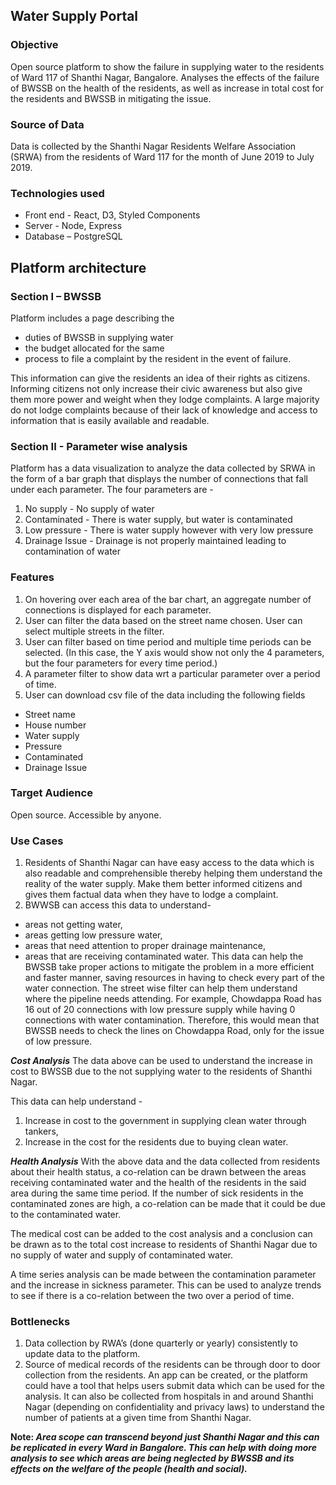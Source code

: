 ## Water Supply Portal 

### Objective
Open source platform to show the failure in supplying water to the residents of Ward 117 of Shanthi Nagar, Bangalore. Analyses the effects of the failure of BWSSB on the health of the residents, as well as increase in total cost for the residents and BWSSB in mitigating the issue.

### Source of Data
Data is collected by the Shanthi Nagar Residents Welfare Association (SRWA) from the residents of Ward 117 for the month of June 2019 to July 2019.

### Technologies used
* Front end - React, D3, Styled Components
* Server - Node, Express
* Database – PostgreSQL

## Platform architecture

### Section I – BWSSB
Platform includes a page describing the
* duties of BWSSB in supplying water
* the budget allocated for the same
* process to file a complaint by the resident in the event of failure.

This information can give the residents an idea of their rights as citizens. Informing citizens not only increase their civic awareness but also give them more power and weight when they lodge complaints. A large majority do not lodge complaints because of their lack of knowledge and access to information that is easily available and readable.

### Section II - Parameter wise analysis
Platform has a data visualization to analyze the data collected by SRWA in the form of a bar graph that displays the number of connections that fall under each parameter. The four parameters are -
1.	No supply - No supply of water
2.	Contaminated - There is water supply, but water is contaminated
3.	Low pressure - There is water supply however with very low pressure
4.	Drainage Issue - Drainage is not properly maintained leading to contamination of water

### Features
1. On hovering over each area of the bar chart, an aggregate number of connections is displayed for each parameter.
2. User can filter the data based on the street name chosen. User can select multiple streets in the filter.
3. User can filter based on time period and multiple time periods can be selected. (In this case, the Y axis would show not only the 4 parameters, but the four parameters for every time period.)
4. A parameter filter to show data wrt a particular parameter over a period of time.
5. User can download csv file of the data including the following fields
  * Street name
  * House number
  * Water supply
  * Pressure
  * Contaminated
  * Drainage Issue


### Target Audience
 Open source. Accessible by anyone.

### Use Cases

1.	Residents of Shanthi Nagar can have easy access to the data which is also readable and comprehensible thereby helping them understand the reality of the water supply. Make them better informed citizens and gives them factual data when they have to lodge a complaint.
2.	BWWSB can access this data to understand-
  * areas not getting water, 
  * areas getting low pressure water,
  * areas that need attention to proper drainage maintenance,
  * areas that are receiving contaminated water.
This data can help the BWSSB take proper actions to mitigate the problem in a more efficient and faster manner, saving resources in having to check every part of the water connection. The street wise filter can help them understand where the pipeline needs attending. For example, Chowdappa Road has 16 out of 20 connections with low pressure supply while having 0 connections with water contamination. Therefore, this would mean that BWSSB needs to check the lines on Chowdappa Road, only for the issue of low pressure.

_**Cost Analysis**_
The data above can be used to understand the increase in cost to BWSSB due to the not supplying water to the residents of Shanthi Nagar.

This data can help understand -
1.	Increase in cost to the government in supplying clean water through tankers,
2.	Increase in the cost for the residents due to buying clean water.

_**Health Analysis**_
With the above data and the data collected from residents about their health status, a co-relation can be drawn between the areas receiving contaminated water and the health of the residents in the said area during the same time period. If the number of sick residents in the contaminated zones are high, a co-relation can be made that it could be due to the contaminated water.

The medical cost can be added to the cost analysis and a conclusion can be drawn as to the total cost increase to residents of Shanthi Nagar due to no supply of water and supply of contaminated water.

A time series analysis can be made between the contamination parameter and the increase in sickness parameter. This can be used to analyze trends to see if there is a co-relation between the two over a period of time.

### Bottlenecks

1.	Data collection by RWA’s (done quarterly or yearly) consistently to update data to the platform.
2.	Source of medical records of the residents can be through door to door collection from the residents. An app can be created, or the platform could have a tool that helps users submit data which can be used for the analysis. It can also be collected from hospitals in and around Shanthi Nagar (depending on confidentiality and privacy laws) to understand the number of patients at a given time from Shanthi Nagar.

**Note: _Area scope can transcend beyond just Shanthi Nagar and this can be replicated in every Ward in Bangalore. This can help with doing more analysis to see which areas are being neglected by BWSSB and its effects on the welfare of the people (health and social)._**

